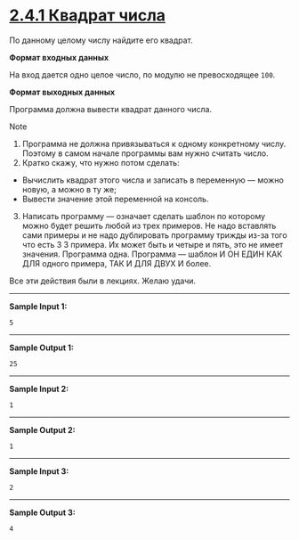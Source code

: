 # [2.4.1 Квадрат числа](https://stepik.org/lesson/917014/step/2?unit=922793)
По данному целому числу найдите его квадрат.

**Формат входных данных**

На вход дается одно целое число, по модулю не превосходящее `100`.

**Формат выходных данных**

Программа должна вывести квадрат данного числа.

 
>[!NOTE]
>1. Программа не должна привязываться к одному конкретному числу. Поэтому в самом начале программы вам нужно считать число.
>2. Кратко скажу, что нужно потом сделать:
>* Вычислить квадрат этого числа и записать в переменную — можно новую, а можно в ту же;
>* Вывести значение этой переменной на консоль.
>3. Написать программу — означает сделать шаблон по которому можно будет решить любой из трех примеров. Не надо вставлять сами примеры и не надо дублировать программу трижды из-за того что есть 
3
3 примера. Их может быть и четыре и пять, это не имеет значения. Программа одна. Программа — шаблон И ОН ЕДИН КАК ДЛЯ одного примера, ТАК И ДЛЯ ДВУХ И более.

Все эти действия были в лекциях. Желаю удачи.

___
**Sample Input 1:**

`5`
___
**Sample Output 1:**

`25`
___
**Sample Input 2:**

`1`
___
**Sample Output 2:**

`1`
___
**Sample Input 3:**

`2`
___
**Sample Output 3:**

`4`